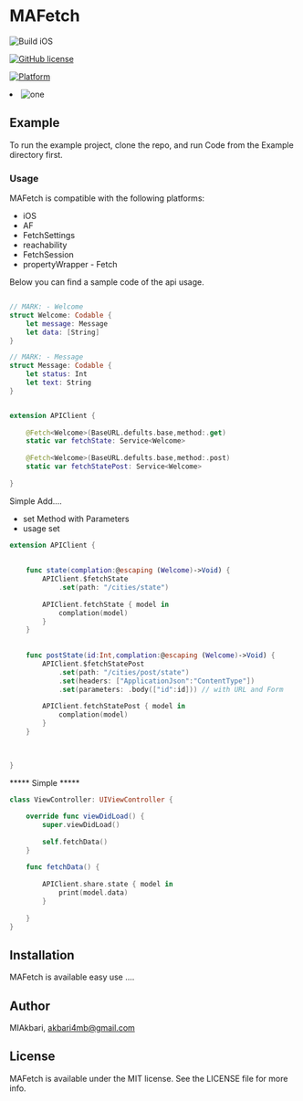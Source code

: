 # MAFetch

![Build iOS](https://github.com/chicio/ID3TagEditor/workflows/Build%20iOS/badge.svg)

[![GitHub license](https://img.shields.io/badge/license-MIT-blue.svg)](https://raw.githubusercontent.com/chicio/ID3TagEditor/master/LICENSE.md)

[![Platform](https://img.shields.io/cocoapods/p/MAKit.svg?style=flat)](https://cocoapods.org/pods/MAKit)

<li><img src="https://files.virgool.io/upload/users/6345/posts/wv8hmp6rnx2a/jjm22t1chsk9.jpeg" alt="one"/></li>

## Example

To run the example project, clone the repo, and run Code from the Example directory first.

### Usage

MAFetch is compatible with the following platforms:

* iOS
* AF
* FetchSettings
* reachability
* FetchSession
* propertyWrapper - Fetch

Below you can find a sample code of the api usage.

```swift

// MARK: - Welcome
struct Welcome: Codable {
    let message: Message
    let data: [String]
}

// MARK: - Message
struct Message: Codable {
    let status: Int
    let text: String
}


extension APIClient {
    
    @Fetch<Welcome>(BaseURL.defults.base,method:.get)
    static var fetchState: Service<Welcome>
    
    @Fetch<Welcome>(BaseURL.defults.base,method:.post)
    static var fetchStatePost: Service<Welcome>
    
}

```
Simple Add....
* set Method with Parameters
* usage set

```swift
extension APIClient {
    
    
    func state(complation:@escaping (Welcome)->Void) {
        APIClient.$fetchState
            .set(path: "/cities/state")
        
        APIClient.fetchState { model in
            complation(model)
        }
    }
    
    
    func postState(id:Int,complation:@escaping (Welcome)->Void) {
        APIClient.$fetchStatePost
            .set(path: "/cities/post/state")
            .set(headers: ["ApplicationJson":"ContentType"])
            .set(parameters: .body(["id":id])) // with URL and Form
        
        APIClient.fetchStatePost { model in
            complation(model)
        }
    }
    
   
    
}
```
***** Simple *****

```swift
class ViewController: UIViewController {

    override func viewDidLoad() {
        super.viewDidLoad()
        
        self.fetchData()
    }
      
    func fetchData() {
        
        APIClient.share.state { model in
            print(model.data)
        }
        
    }   
}

```




## Installation

MAFetch is available easy use ....

## Author

MIAkbari, akbari4mb@gmail.com

## License

MAFetch is available under the MIT license. See the LICENSE file for more info.

